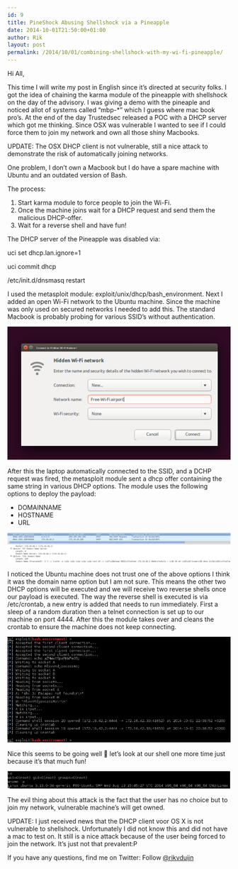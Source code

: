 ```yaml
---
id: 9
title: PineShock Abusing Shellshock via a Pineapple
date: 2014-10-01T21:50:00+01:00
author: Rik
layout: post
permalink: /2014/10/01/combining-shellshock-with-my-wi-fi-pineapple/
---
```

Hi All,

This time I will write my post in English since it’s directed at security folks. I got the idea of chaining the karma module of the pineapple with shellshock on the day of the advisory. I was giving a demo with the pineaple and noticed allot of systems called “mbp-*” which I guess where mac book pro’s. At the end of the day Trustedsec released a POC with a DHCP server which got me thinking. Since OSX was vulnerable I wanted to see if I could force them to join my network and own all those shiny Macbooks.

UPDATE: The OSX DHCP client is not vulnerable, still a nice attack to demonstrate the risk of automatically joining networks.

One problem, I don’t own a Macbook but I do have a spare machine with Ubuntu and an outdated version of Bash.

The process:

1. Start karma module to force people to join the Wi-Fi.
2. Once the machine joins wait for a DHCP request and send them the malicious DHCP-offer.
3. Wait for a reverse shell and have fun!

The DHCP server of the Pineapple was disabled via:

uci set dhcp.lan.ignore=1

uci commit dhcp

/etc/init.d/dnsmasq restart

I used the metasploit module: exploit/unix/dhcp/bash_environment. Next I added an open Wi-Fi network to the Ubuntu machine. Since the machine was only used on secured networks I needed to add this. The standard Macbook is probably probing for various SSID’s without authentication.

<img src="/images/pina01.png" width="600">

After this the laptop automatically connected to the SSID, and a DCHP request was fired, the metasploit module sent a dhcp offer containing the same string in various DHCP options. The module uses the following options to deploy the payload:

* DOMAINNAME
* HOSTNAME
* URL

<img src="/images/pina02.png" width="600">


I noticed the Ubuntu machine does not trust one of the above options I think it was the domain name option but I am not sure. This means the other two DHCP options will be executed and we will receive two reverse shells once our payload is executed. The way the reverse shell is executed is via /etc/crontab, a new entry is added that needs to run immediately. First a sleep of a random duration then a telnet connection is set up to our machine on port 4444. After this the module takes over and cleans the crontab to ensure the machine does not keep connecting.

<img src="/images/pina03.png" width="600">


Nice this seems to be going well 🙂 let’s look at our shell one more time just because it’s that much fun!

<img src="/images/pina04.png" width="600">


The evil thing about this attack is the fact that the user has no choice but to join my network, vulnerable machine’s will get owned.

 

UPDATE: I just received news that the DHCP client voor OS X is not vulnerable to shellshock. Unfortunately I did not know this and did not have a mac to test on. It still is a nice attack because of the user being forced to join the network. It’s just not that prevalent:P

If you have any questions, find me on Twitter: Follow <a href="https://twitter.com/rikvduijn">@rikvduijn</a>

